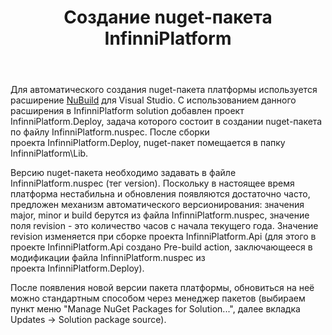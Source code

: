 ﻿---
layout: default
title: Создание nuget-пакета InfinniPlatform
position: 
categories: 
tags: 
---

Для автоматического создания nuget-пакета платформы используется расширение [NuBuild](https://github.com/bspell1/NuBuild) для Visual Studio. С использованием данного расширения в InfinniPlatform solution добавлен проект InfinniPlatform.Deploy, задача которого состоит в создании nuget-пакета по файлу InfinniPlatform.nuspec. После сборки проекта InfinniPlatform.Deploy, nuget-пакет помещается в папку InfinniPlatform\Lib. 

Версию nuget-пакета необходимо задавать в файле InfinniPlatform.nuspec (тег version). Поскольку в настоящее время платформа нестабильна и обновления появляются достаточно часто, предложен механизм автоматического версионирования: значения major, minor и build берутся из файла InfinniPlatform.nuspec, значение поля revision - это количество часов с начала текущего года. Значение revision изменяется при сборке проекта InfinniPlatform.Api (для этого в проекте InfinniPlatform.Api создано Pre-build action, заключающееся в модификации файла InfinniPlatform.nuspec из проекта InfinniPlatform.Deploy).

После появления новой версии пакета платформы, обновиться на неё можно стандартным способом через менеджер пакетов (выбираем пункт меню "Manage NuGet Packages for Solution...", далее вкладка Updates -> Solution package source).

 

 

 

